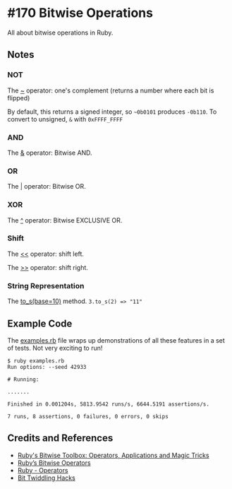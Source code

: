 # #170 Bitwise Operations

All about bitwise operations in Ruby.

## Notes

### NOT

The [~](https://ruby-doc.org/core-2.5.0/Integer.html#method-i-~) operator: one's complement (returns a number where each bit is flipped)

By default, this returns a signed integer, so `~0b0101` produces `-0b110`. To convert to unsigned, `&` with `0xFFFF_FFFF`

### AND

The [&](https://ruby-doc.org/core-2.5.0/Integer.html#method-i-26) operator: Bitwise AND.

### OR

The [|](https://ruby-doc.org/core-2.5.0/Integer.html#method-i-7C) operator: Bitwise OR.

### XOR

The [^](https://ruby-doc.org/core-2.5.0/Integer.html#method-i-5E) operator: Bitwise EXCLUSIVE OR.

### Shift

The [<<](https://ruby-doc.org/core-2.5.0/Integer.html#method-i-3C-3C) operator: shift left.

The [>>](https://ruby-doc.org/core-2.5.0/Integer.html#method-i-3E-3E) operator: shift right.

### String Representation

The [to_s(base=10)](https://ruby-doc.org/core-2.5.0/Integer.html#method-i-to_s) method. `3.to_s(2) => "11"`

## Example Code

The [examples.rb](./examples.rb) file wraps up demonstrations of all these features in a set of tests.
Not very exciting to run!

```
$ ruby examples.rb
Run options: --seed 42933

# Running:

.......

Finished in 0.001204s, 5813.9542 runs/s, 6644.5191 assertions/s.

7 runs, 8 assertions, 0 failures, 0 errors, 0 skips
```

## Credits and References

* [Ruby's Bitwise Toolbox: Operators, Applications and Magic Tricks](https://www.honeybadger.io/blog/ruby-bitwise-operators/)
* [Ruby’s Bitwise Operators](https://www.calleluks.com/rubys-bitwise-operators/)
* [Ruby - Operators](https://www.tutorialspoint.com/ruby/ruby_operators.htm)
* [Bit Twiddling Hacks](http://graphics.stanford.edu/~seander/bithacks.html)
